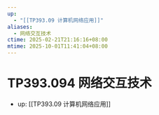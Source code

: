 ```yaml
---
up:
  - "[[TP393.09 计算机网络应用]]"
aliases:
  - 网络交互技术
ctime: 2025-02-21T21:16:16+08:00
mtime: 2025-10-01T11:41:04+08:00
---
```


# TP393.094 网络交互技术

- up: [[TP393.09 计算机网络应用]]
